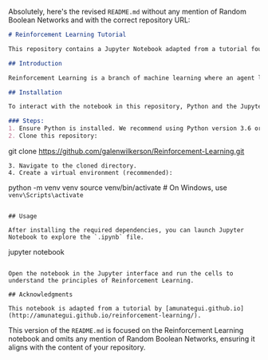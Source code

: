 Absolutely, here's the revised `README.md` without any mention of Random Boolean Networks and with the correct repository URL:

```markdown
# Reinforcement Learning Tutorial

This repository contains a Jupyter Notebook adapted from a tutorial found at [amunategui.github.io/reinforcement-learning](http://amunategui.github.io/reinforcement-learning/), offering an introductory exploration into Reinforcement Learning (RL).

## Introduction

Reinforcement Learning is a branch of machine learning where an agent learns to make decisions by interacting with an environment to achieve a goal. This learning process is based on the agent's actions and the feedback received as consequences of these actions.

## Installation

To interact with the notebook in this repository, Python and the Jupyter Notebook environment are required.

### Steps:
1. Ensure Python is installed. We recommend using Python version 3.6 or above.
2. Clone this repository:
   ```
   git clone https://github.com/galenwilkerson/Reinforcement-Learning.git
   ```
3. Navigate to the cloned directory.
4. Create a virtual environment (recommended):
   ```
   python -m venv venv
   source venv/bin/activate  # On Windows, use `venv\Scripts\activate`
   ```

## Usage

After installing the required dependencies, you can launch Jupyter Notebook to explore the `.ipynb` file.

```
jupyter notebook
```

Open the notebook in the Jupyter interface and run the cells to understand the principles of Reinforcement Learning.

## Acknowledgments

This notebook is adapted from a tutorial by [amunategui.github.io](http://amunategui.github.io/reinforcement-learning/).
```

This version of the `README.md` is focused on the Reinforcement Learning notebook and omits any mention of Random Boolean Networks, ensuring it aligns with the content of your repository.
